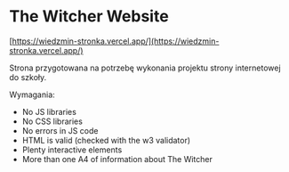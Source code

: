 # The Witcher Website

[https://wiedzmin-stronka.vercel.app/](https://wiedzmin-stronka.vercel.app/)

Strona przygotowana na potrzebę wykonania projektu strony internetowej do szkoły. 

Wymagania:
- No JS libraries
- No CSS libraries
- No errors in JS code
- HTML is valid (checked with the w3 validator)
- Plenty interactive elements
- More than one A4 of information about The Witcher
